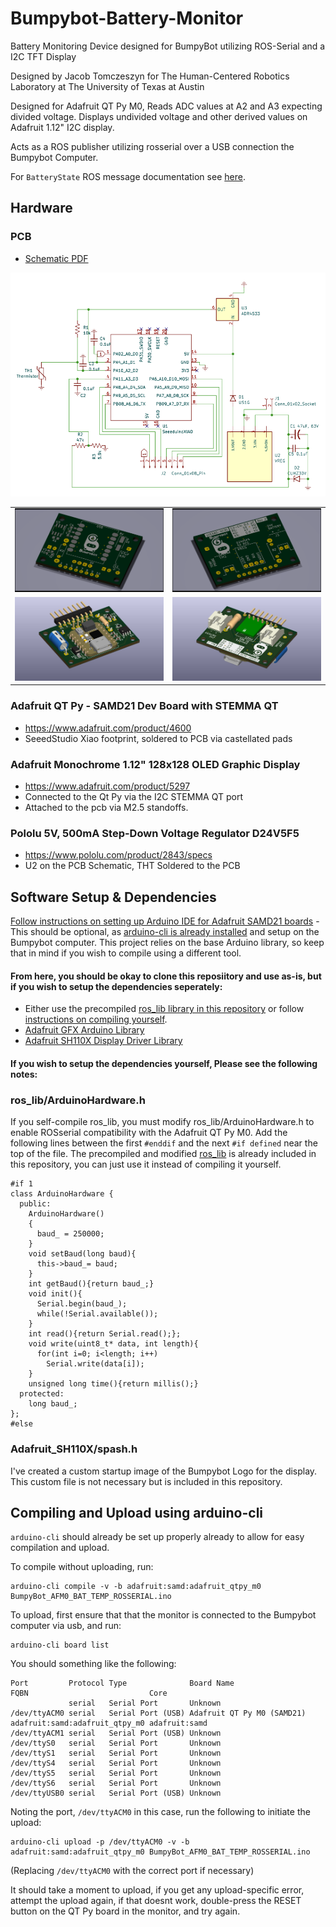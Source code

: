 # Bumpybot-Battery-Monitor
Battery Monitoring Device designed for BumpyBot utilizing ROS-Serial and a I2C TFT Display

Designed by Jacob Tomczeszyn for The Human-Centered Robotics Laboratory at The University of Texas at Austin
  
 Designed for Adafruit QT Py M0, Reads ADC values at A2 and A3 expecting divided voltage.
 Displays undivided voltage and other derived values on Adafruit 1.12" I2C display.
 
 Acts as a ROS publisher utilizing rosserial over a USB connection the Bumpybot Computer.
 
For `BatteryState` ROS message documentation see [here](http://docs.ros.org/en/api/sensor_msgs/html/msg/BatteryState.html).


## Hardware 

### PCB
- [Schematic PDF](PCB/BumpyBotBatteryMonitorkicad_pro.pdf)
<img src="figures/schematic.png" alt="Schematic" width="600"/>
<table>
  <tr>
    <td><img src="/figures/barepcb.png" alt="barepcb"></td>
    <td><img src="/figures/barepcb_bottom.png" alt="barepcb bottom"></td>  </tr>
  <tr>
    <td><img src="/figures/pcb.png" alt="pcb"></td>
    <td><img src="/figures/pcb_bottom.png" alt="pcb bottom"></td>
  </tr>
</table>



### Adafruit QT Py - SAMD21 Dev Board with STEMMA QT
  - https://www.adafruit.com/product/4600
  - SeeedStudio Xiao footprint, soldered to PCB via castellated pads

### Adafruit Monochrome 1.12" 128x128 OLED Graphic Display
  - https://www.adafruit.com/product/5297
  - Connected to the Qt Py via the I2C STEMMA QT port
  - Attached to the pcb via M2.5 standoffs.

### Pololu 5V, 500mA Step-Down Voltage Regulator D24V5F5
- https://www.pololu.com/product/2843/specs
- U2 on the PCB Schematic, THT Soldered to the PCB

## Software Setup & Dependencies

[Follow instructions on setting up Arduino IDE for Adafruit SAMD21 boards](https://learn.adafruit.com/adafruit-qt-py/arduino-ide-setup)
    - This should be optional, as [arduino-cli is already installed](#compiling-and-upload-using-arduino-cli) and setup on the Bumpybot computer. This project relies on the base Arduino library, so keep that in mind if you wish to compile using a different tool.

#### From here, you should be okay to clone this reposiitory and use as-is, but if you wish to setup the dependencies seperately:

- Either use the precompiled [ros_lib library in this repository](libraries/ros_lib) or follow [instructions on compiling yourself](http://wiki.ros.org/rosserial_arduino).
- [Adafruit GFX Arduino Library](https://github.com/adafruit/Adafruit-GFX-Library)
- [Adafruit SH110X Display Driver Library](https://github.com/adafruit/Adafruit_SH110x)


#### If you wish to setup the dependencies yourself, Please see the following notes:

### ros_lib/ArduinoHardware.h
If you self-compile ros_lib, you must modify ros_lib/ArduinoHardware.h to enable ROSserial compatibility with the Adafruit QT Py M0.
Add the following lines between the first `#enddif` and the next `#if defined` near the top of the file.
The precompiled and modified [ros_lib](libraries/ros_lib) is already included in this repository, you can just use it instead of compiling it yourself.

```
#if 1
class ArduinoHardware {
  public:
    ArduinoHardware()
    {
      baud_ = 250000;
    }  
    void setBaud(long baud){
      this->baud_= baud;
    }
    int getBaud(){return baud_;}
    void init(){
      Serial.begin(baud_);
      while(!Serial.available());
    }
    int read(){return Serial.read();};
    void write(uint8_t* data, int length){
      for(int i=0; i<length; i++)
        Serial.write(data[i]);
    }
    unsigned long time(){return millis();}
  protected:
    long baud_;
};
#else
```
### Adafruit_SH110X/spash.h 
I've created a custom startup image of the Bumpybot Logo for the display.
This custom file is not necessary but is included in this repository.

## Compiling and Upload using arduino-cli
`arduino-cli` should already be set up properly already to allow for easy compilation and upload.

To compile without uploading, run:
```
arduino-cli compile -v -b adafruit:samd:adafruit_qtpy_m0 BumpyBot_AFM0_BAT_TEMP_ROSSERIAL.ino 
```
To upload, first ensure that that the monitor is connected to the Bumpybot computer via usb, and run:
```
arduino-cli board list
```
You should something like the following:
```
Port         Protocol Type              Board Name                 FQBN                           Core         
             serial   Serial Port       Unknown                                                                
/dev/ttyACM0 serial   Serial Port (USB) Adafruit QT Py M0 (SAMD21) adafruit:samd:adafruit_qtpy_m0 adafruit:samd
/dev/ttyACM1 serial   Serial Port (USB) Unknown                                                                
/dev/ttyS0   serial   Serial Port       Unknown                                                                
/dev/ttyS1   serial   Serial Port       Unknown                                                                
/dev/ttyS4   serial   Serial Port       Unknown                                                                
/dev/ttyS5   serial   Serial Port       Unknown                                                                
/dev/ttyS6   serial   Serial Port       Unknown                                                                
/dev/ttyUSB0 serial   Serial Port (USB) Unknown            
```
Noting the port, ```/dev/ttyACM0``` in this case, run the following to initiate the upload:

```
arduino-cli upload -p /dev/ttyACM0 -v -b adafruit:samd:adafruit_qtpy_m0 BumpyBot_AFM0_BAT_TEMP_ROSSERIAL.ino 
```
(Replacing ```/dev/ttyACM0``` with the correct port if necessary)

It should take a moment to upload, if you get any upload-specific error, attempt the upload again, if that doesnt work, double-press the RESET button on the QT Py board in the monitor, and try again.
    
